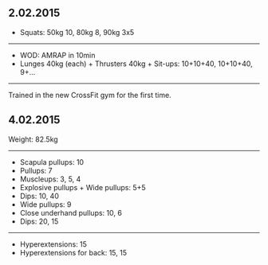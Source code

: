 ## 2.02.2015

* Squats: 50kg 10, 80kg 8, 90kg 3x5

---

* WOD: AMRAP in 10min
* Lunges 40kg (each) + Thrusters 40kg + Sit-ups: 10+10+40, 10+10+40, 9+...

---

Trained in the new CrossFit gym for the first time.

## 4.02.2015

Weight: 82.5kg

---

* Scapula pullups: 10
* Pullups: 7
* Muscleups: 3, 5, 4
* Explosive pullups + Wide pullups: 5+5
* Dips: 10, 40
* Wide pullups: 9
* Close underhand pullups: 10, 6
* Dips: 20, 15

---

* Hyperextensions: 15
* Hyperextensions for back: 15, 15